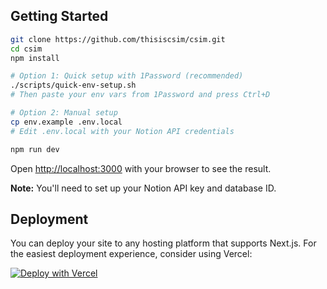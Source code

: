 ## Getting Started

```bash
git clone https://github.com/thisiscsim/csim.git
cd csim
npm install

# Option 1: Quick setup with 1Password (recommended)
./scripts/quick-env-setup.sh
# Then paste your env vars from 1Password and press Ctrl+D

# Option 2: Manual setup
cp env.example .env.local
# Edit .env.local with your Notion API credentials

npm run dev
```

Open [http://localhost:3000](http://localhost:3000) with your browser to see the result.

**Note:** You'll need to set up your Notion API key and database ID.

## Deployment

You can deploy your site to any hosting platform that supports Next.js. For the easiest deployment experience, consider using Vercel:

[![Deploy with Vercel](https://vercel.com/button)](https://vercel.com/new/clone?repository-url=https%3A%2F%2Fgithub.com%2Fibelick%2Fnim&env=NEXT_PUBLIC_SITE_URL&project-name=nim&repository-name=nim&redirect-url=https%3A%2F%2Ftwitter.com%2Fibelick&demo-title=Nim&demo-description=Nim%20is%20a%20free%20and%20open-source%20minimal%20personal%20website%20template%20built%20with%20Next.js%2015%2C%20React%2019%2C%20and%20Motion-Primitives.&demo-url=https%3A%2F%2Fnim.vercel.app&demo-image=https%3A%2F%2Fraw.githubusercontent.com%2Fibelick%2Fnim%2Frefs%2Fheads%2Fmain%2F.github%2Fassets%2Freadme.png&teamSlug=ibelick)
